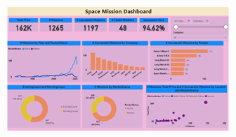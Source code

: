 ![img](https://github.com/Ereh11/Space-Missions-Analysis/blob/main/Resources/Space%20Mission%20Analysis.png)
